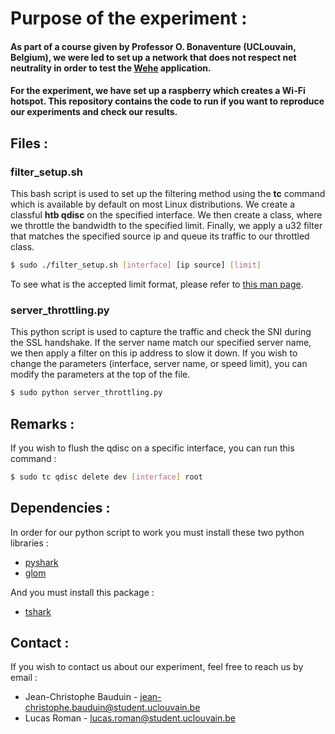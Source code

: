 # Purpose of the experiment :
#### As part of a course given by Professor O. Bonaventure (UCLouvain, Belgium), we were led to set up a network that does not respect net neutrality in order to test the [Wehe](https://dd.meddle.mobi/index.html) application.
#### For the experiment, we have set up a raspberry which creates a Wi-Fi hotspot. This repository contains the code to run if you want to reproduce our experiments and check our results.

## Files :
### filter_setup.sh
This bash script is used to set up the filtering method using the **tc** command which is available by default on most Linux distributions.
We create a classful **htb qdisc** on the specified interface. We then create a class, where we throttle the bandwidth to the specified limit.
Finally, we apply a u32 filter that matches the specified source ip and queue its traffic to our throttled class.

```bash
$ sudo ./filter_setup.sh [interface] [ip source] [limit]
```
To see what is the accepted limit format, please refer to [this man page](https://man7.org/linux/man-pages/man8/tc.8.html#PARAMETERS).

### server_throttling.py
This python script is used to capture the traffic and check the SNI during the SSL handshake. If the server name match our specified server name, we then apply a filter on this ip address to slow it down.
If you wish to change the parameters (interface, server name, or speed limit), you can modify the parameters at the top of the file.
```bash
$ sudo python server_throttling.py
```

## Remarks :
If you wish to flush the qdisc on a specific interface, you can run this command :
```bash
$ sudo tc qdisc delete dev [interface] root
```
## Dependencies :
In order for our python script to work you must install these two python libraries :
* [pyshark](https://pypi.org/project/pyshark/)
* [glom](https://pypi.org/project/glom/)

And you must install this package :
* [tshark](https://www.wireshark.org/docs/man-pages/tshark.html)
## Contact :
If you wish to contact us about our experiment, feel free to reach us by email :
* Jean-Christophe Bauduin - [jean-christophe.bauduin@student.uclouvain.be](mailto:jean-christophe.bauduin@student.uclouvain.be)
* Lucas Roman - [lucas.roman@student.uclouvain.be](mailto:lucas.roman@student.uclouvain.be)
